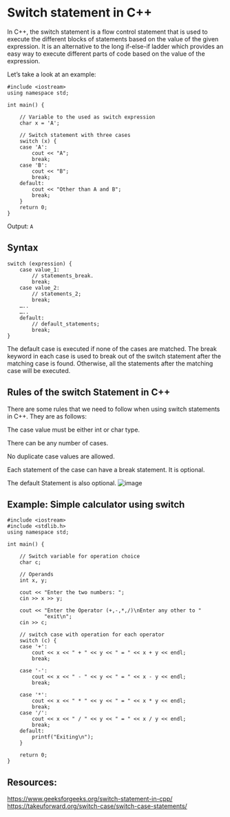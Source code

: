 # Switch statement in C++
In C++, the switch statement is a flow control statement that is used to execute the different blocks of statements based on the value of the given expression. It is an alternative to the long if-else-if ladder which provides an easy way to execute different parts of code based on the value of the expression.

Let’s take a look at an example:
```
#include <iostream>
using namespace std;

int main() {
      
    // Variable to the used as switch expression
    char x = 'A';

    // Switch statement with three cases
    switch (x) {
    case 'A':
        cout << "A";
        break;
    case 'B':
        cout << "B";
        break;
    default:
        cout << "Other than A and B";
        break;
    }
    return 0;
}
```
Output:
`A`
## Syntax
```
switch (expression) {
    case value_1:
        // statements_break.
        break;
    case value_2:
        // statements_2;
        break;
    …..
    …..
    default:
        // default_statements;
        break;
}
```
The default case is executed if none of the cases are matched.
The break keyword in each case is used to break out of the switch statement after the matching case is found. Otherwise, all the statements after the matching case will be executed.

## Rules of the switch Statement in C++
There are some rules that we need to follow when using switch statements in C++. They are as follows:

The case value must be either int or char type.

There can be any number of cases.

No duplicate case values are allowed.

Each statement of the case can have a break statement. It is optional.

The default Statement is also optional.
![image](https://github.com/user-attachments/assets/94d837ed-3151-4ea2-8c47-c072acb072e1)

## Example: Simple calculator using switch
```
#include <iostream>
#include <stdlib.h>
using namespace std;

int main() {

    // Switch variable for operation choice
    char c;

    // Operands
    int x, y;

    cout << "Enter the two numbers: ";
    cin >> x >> y;

    cout << "Enter the Operator (+,-,*,/)\nEnter any other to "
            "exit\n";
    cin >> c;

    // switch case with operation for each operator
    switch (c) {
    case '+':
        cout << x << " + " << y << " = " << x + y << endl;
        break;

    case '-':
        cout << x << " - " << y << " = " << x - y << endl;
        break;

    case '*':
        cout << x << " * " << y << " = " << x * y << endl;
        break;
    case '/':
        cout << x << " / " << y << " = " << x / y << endl;
        break;
    default:
        printf("Exiting\n");
    }

    return 0;
}
```
## Resources:
https://www.geeksforgeeks.org/switch-statement-in-cpp/
https://takeuforward.org/switch-case/switch-case-statements/
